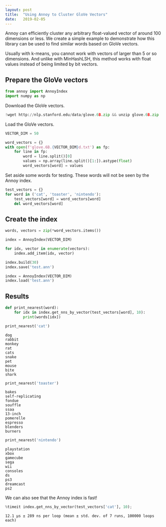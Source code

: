 ```yaml
---
layout: post
title:  "Using Annoy to Cluster GloVe Vectors"
date:   2019-02-05
---
```


Annoy can efficiently cluster any arbitrary float-valued vector of around 100 dimensions or less. We create a simple example to demonstrate how this library can be used to find similar words based on GloVe vectors.

Usually with k-means, you cannot work with vectors of larger than 5 or so dimensions. And unlike with MinHashLSH, this method works with float values instead of being limited by bit vectors.

## Prepare the GloVe vectors


```python
from annoy import AnnoyIndex
import numpy as np
```

Download the GloVe vectors.


```python
!wget http://nlp.stanford.edu/data/glove.6B.zip && unzip glove.6B.zip
```

Load the GloVe vectors.


```python
VECTOR_DIM = 50

word_vectors = {}
with open(f'glove.6B.{VECTOR_DIM}d.txt') as fp:
    for line in fp:
        word = line.split()[0]
        values = np.array(line.split()[1:]).astype(float)
        word_vectors[word] = values
```

Set aside some words for testing. These words will not be seen by the Annoy index.


```python
test_vectors = {}
for word in ('cat', 'toaster', 'nintendo'):
    test_vectors[word] = word_vectors[word]
    del word_vectors[word]
```

## Create the index


```python
words, vectors = zip(*word_vectors.items())

index = AnnoyIndex(VECTOR_DIM)

for idx, vector in enumerate(vectors):
    index.add_item(idx, vector)

index.build(30)
index.save('test.ann')
```

```python
index = AnnoyIndex(VECTOR_DIM)
index.load('test.ann')
```




## Results


```python
def print_nearest(word):
    for idx in index.get_nns_by_vector(test_vectors[word], 10):
        print(words[idx])
```


```python
print_nearest('cat')
```

    dog
    rabbit
    monkey
    rat
    cats
    snake
    pet
    mouse
    bite
    shark



```python
print_nearest('toaster')
```

    bakes
    self-replicating
    fondue
    souffle
    ssaa
    13-inch
    pomerelle
    espresso
    blenders
    burners



```python
print_nearest('nintendo')
```

    playstation
    xbox
    gamecube
    sega
    wii
    consoles
    ds
    ps3
    dreamcast
    ps2


We can also see that the Annoy index is fast!


```python
%timeit index.get_nns_by_vector(test_vectors['cat'], 10);
```

    12.1 µs ± 289 ns per loop (mean ± std. dev. of 7 runs, 100000 loops each)
